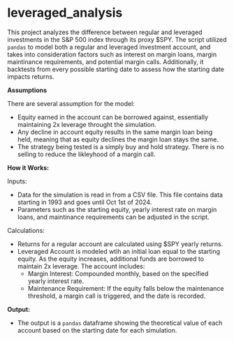 # leveraged_analysis

This project analyzes the difference between regular and leveraged investments in the S&P 500 index through its proxy $SPY. The script utilized `pandas` to model both a regular and leveraged investment account, and takes into consideration factors such as interest on margin loans, margin maintinance requirements, and potential margin calls. Additionally, it backtests from every possible starting date to assess how the starting date impacts returns.

**Assumptions**

There are several assumption for the model:
- Equity earned in the account can be borrowed against, essentially maintaining 2x leverage throught the simulation.
- Any decline in account equity results in the same margin loan being held, meaning that as equity declines the margin loan stays the same.
- The strategy being tested is a simply buy and hold strategy. There is no selling to reduce the likleyhood of a margin call.

**How it Works:**

Inputs:
- Data for the simulation is read in from a CSV file. This file contains data starting in 1993 and goes until Oct 1st of 2024.
- Parameters such as the starting equity, yearly interest rate on margin loans, and maintinance requirements can be adjusted in the script.

Calculations:
- Returns for a regular account are calculated using $SPY yearly returns.
- Leveraged Account is modeled wtih an initial loan equal to the starting equity. As the equity increases, additional funds are borrowed to maintain 2x leverage. The account includes:
  - Margin Interest: Compounded monthly, based on the specified yearly interest rate.
  - Maintenance Requirement: If the equity falls below the maintenance threshold, a margin call is triggered, and the date is recorded.
 
**Output:**
- The output is a `pandas` dataframe showing the theoretical value of each account based on the starting date for each simulation.
